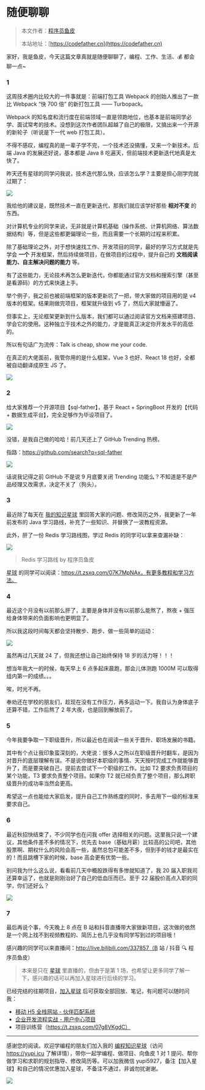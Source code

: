 # 随便聊聊

> 本文作者：[程序员鱼皮](https://yuyuanweb.feishu.cn/wiki/Abldw5WkjidySxkKxU2cQdAtnah)
>
> 本站地址：[https://codefather.cn](https://codefather.cn)

家好，我是鱼皮，今天这篇文章真就是随便聊聊了，编程、工作、生活、💰 都会聊一点~

### 1

这周技术圈内比较大的一件事就是：前端打包工具 Webpack 的创始人推出了一款比 Webpack “快 700 倍” 的新打包工具 —— Turbopack。

Webpack 的知名度和流行度在前端领域一直是领跑地位，也基本是前端同学必学、面试常考的技术。没想到这次作者团队超越了自己的极限，又搞出来一个开源的新轮子（听说是下一代 web 打包工具）。

不得不感叹，编程真的是一辈子学不完，一个技术还没搞懂，又来一个新技术。后端 Java 的发展还好说，基本都是 Java 8 吃遍天，但前端技术更新迭代地真是太快了。

昨天还有星球的同学问我说，技术迭代那么快，应该怎么学？主要是担心刚学完就过期了：

![](https://pic.yupi.icu/5563/202311041335888.png)

我给他的建议是，既然技术一直在更新迭代，那我们就应该学好那些 **相对不变** 的东西。

对计算机专业的同学来说，无非就是计算机基础（操作系统、计算机网络、算法数据结构）等，但是这些都更偏理论一些，而且需要一个长期的过程来积累。

除了基础理论之外，对于想快速找工作、开发项目的同学，最好的学习方式就是先学会 **一个** 开发框架，然后持续做项目，在做项目的过程中，提升自己的 **文档阅读能力、自主解决问题的能力** 等。

有了这些能力，无论技术再怎么更新迭代，你都能通过官方文档和搜索引擎（甚至是看源码）的方式来快速上手。

举个例子，我之前也被前端框架的版本更新坑了一把，带大家做的项目用的是 v4 版本的框架。结果刚做完项目，框架就升级到 v5 了，然后大家就懵逼了。

但事实上，无论框架更新到什么版本，我们都可以通过阅读官方文档来搭建项目、学会它的使用。这种独立于技术之外的能力，才是能真正决定你开发水平的高低的。

所以有句话广为流传：Talk is cheap, show me your code.

在真正的大佬面前，我管你用的是什么框架，Vue 3 也好、React 18 也好，全都被自动翻译成原生 JS 了。

![](https://pic.yupi.icu/5563/202311041335023.png)

### 2

给大家推荐一个开源项目【sql-father】，基于 React + SpringBoot 开发的【代码 + 数据生成平台】，完全足够作为毕设项目了。

![](https://pic.yupi.icu/5563/202311041335957.png)

没错，是我自己做的哈哈！前几天还上了 GitHub Trending 热榜。

指路：https://github.com/search?q=sql-father

![](https://pic.yupi.icu/5563/202311041335936.png)

话说我记得之前 GitHub 不是说 9 月底要关闭 Trending 功能么？不知道是不是产品经理又改需求，决定不关了（狗头）。

### 3

最近除了每天在 [我的知识星球](https://mp.weixin.qq.com/s?__biz=MzI1NDczNTAwMA==&mid=2247524980&idx=2&sn=9ddcdb6c52aa096ed4c5ad0ced946a7d&chksm=e9c28583deb50c95f3c2665713a8bbc372c68332b3bfb846cf4b23af3f1cc07164832a291335&token=689599617&lang=zh_CN&scene=21#wechat_redirect) 里回答大家的问题、修改简历之外，我更新了一年前发布的 Java 学习路线，补充了一些知识、并替换了一波教程资源。

此外，肝了一份 Redis 学习路线图，学过 Redis 的同学可以拿来查漏补缺：

![](https://pic.yupi.icu/5563/202311041335013.png)

> Redis 学习路线 by 程序员鱼皮

[星球](https://mp.weixin.qq.com/s?__biz=MzI1NDczNTAwMA==&mid=2247524980&idx=2&sn=9ddcdb6c52aa096ed4c5ad0ced946a7d&chksm=e9c28583deb50c95f3c2665713a8bbc372c68332b3bfb846cf4b23af3f1cc07164832a291335&token=689599617&lang=zh_CN&scene=21#wechat_redirect) 的同学可以阅读：https://t.zsxq.com/07K7MpNAx，有更多教程和学习方法。

### 4

最近这个月没有以前那么肝了，主要是身体并没有以前那么能熬了，熬夜 + 强压给身体带来的负面影响也更明显了。

所以我这段时间每天都会坚持散步、跑步、做一些简单的运动：

![](https://pic.yupi.icu/5563/202311041335055.png)

虽然再过几天就 24 了，但我还想让自己始终保持 18 岁的活力呀！！！

想当年我大一的时候，每天早上 6 点多起床晨跑，那会儿体测跑 1000M 可以取得组内第一的成绩。。。

唉，时光不再。

奉劝还在学校的朋友们，趁现在没有工作压力，再多运动一下。我自认为身体底子还算不错，工作后熬了 2 年大夜，也是回到解放前了。

### 5

今年我要争取一下职级晋升，所以最近也在阅读一些关于晋升、职场发展的书籍。

其中有个点让我印象蛮深刻的，大佬说：很多人之所以在职级晋升时翻车，是因为对晋升的底层理解有误。不是说你做好本职级的事情、天天按时完成工作就能够晋升了，而是要突破自己，提前去尝试下一个职级的工作。比如 T2 要求负责项目的某个功能，T3 要求负责整个项目。如果你 T2 就已经负责了整个项目，那么跨职级晋升的成功率当然会更高。

希望这一点也能给大家启发，提升自己工作熟练度的同时，多去用下一级的标准来要求自己。

### 6

最近秋招快结束了，不少同学也在问我 offer 选择相关的问题。这里我只说一个建议，其他条件差不多的情况下，优先去 base（基础月薪）比较高的公司吧，其他股票啊、期权什么的风险会高一些，虽然总包可能差不多，但到手的钱才是最实在的！而且跳槽下家的时候，base 高会更有优势一些。

别问我为什么这么说，看看前几天中概股跌得有多惨就知道了，我 20 届入职我司还算幸运了，也就是刚刚治好了自己的低血压而已。至于 22 届股价高点入职的同学，你们还好么？

![](https://pic.yupi.icu/5563/202311041336849.png)

### 7

最后再说个事，今天晚上 8 点在 B 站和抖音直播带大家做新项目，这次做的依然是一个网上找不到视频教程的、简历上也几乎没有同学写到过的项目哦！

感兴趣的同学可以来直播间：http://live.bilibili.com/337857（B 站 / 抖音 🔍 程序员鱼皮）

> 本来是只在 [星球](https://mp.weixin.qq.com/s?__biz=MzI1NDczNTAwMA==&mid=2247524980&idx=2&sn=9ddcdb6c52aa096ed4c5ad0ced946a7d&chksm=e9c28583deb50c95f3c2665713a8bbc372c68332b3bfb846cf4b23af3f1cc07164832a291335&token=689599617&lang=zh_CN&scene=21#wechat_redirect) 里直播的，但由于是第 1 场，也希望让更多同学了解一下，感兴趣的话可以再加入星球进行后续的学习。

已经完结的往期项目，[加入星球](https://mp.weixin.qq.com/s?__biz=MzI1NDczNTAwMA==&mid=2247524980&idx=2&sn=9ddcdb6c52aa096ed4c5ad0ced946a7d&chksm=e9c28583deb50c95f3c2665713a8bbc372c68332b3bfb846cf4b23af3f1cc07164832a291335&token=689599617&lang=zh_CN&scene=21#wechat_redirect) 后可获取全部回放、笔记，有问题可以随时问我：

- [移动 H5 全栈网站 - 伙伴匹配系统](https://mp.weixin.qq.com/s?__biz=MzI1NDczNTAwMA==&mid=2247527878&idx=1&sn=00ef3e8862cec2570eeb2e74a232c700&chksm=e9c28a31deb5032784071939437fba3fd6fdb810f0f849aa90536259d8d8bc25453328b86c12&token=1949212772&lang=zh_CN&scene=21#wechat_redirect)
- [企业开发流程实战 - 用户中心项目](https://mp.weixin.qq.com/s?__biz=MzI1NDczNTAwMA==&mid=2247508517&idx=1&sn=66803910cf2e7d88e6cab30df9271d5d&chksm=e9c245d2deb5ccc4a2287198f594e7fbcb43d00b0101d9cab77ff17c1412c46e5d99a438e48d&token=1949212772&lang=zh_CN&scene=21#wechat_redirect)
- 项目训练营（https://t.zsxq.com/07g8VKgdC）





------


感谢您的阅读。欢迎学编程的朋友们加入我的 [编程知识星球](https://mp.weixin.qq.com/s?__biz=MzI1NDczNTAwMA==&mid=2247524980&idx=2&sn=9ddcdb6c52aa096ed4c5ad0ced946a7d&chksm=e9c28583deb50c95f3c2665713a8bbc372c68332b3bfb846cf4b23af3f1cc07164832a291335&token=689599617&lang=zh_CN&scene=21#wechat_redirect)（访问 https://yupi.icu 了解详情），带你一起学编程、做项目、向鱼皮 1 对 1 提问、帮你做学习和求职的规划指导、修改简历等。可以加我微信 yupi5927，备注【加入星球】和自己的情况优惠加入星球，不备注不通过，非诚勿扰谢谢。

![](https://pic.yupi.icu/5563/202311041335346.jpeg)